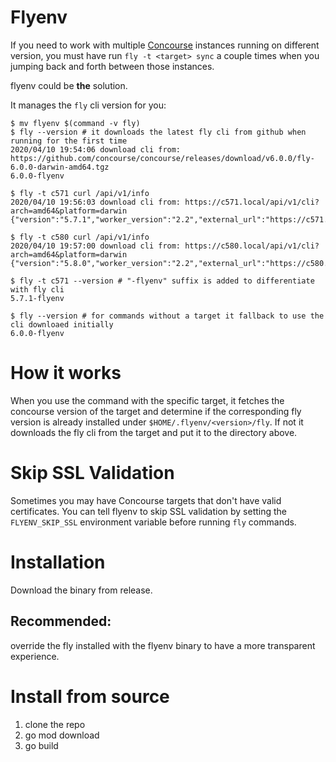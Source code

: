 # Flyenv

If you need to work with multiple [Concourse](https://concourse-ci.org/) instances running on different version,
you must have run `fly -t <target> sync` a couple times when you jumping back and forth between those instances.

flyenv could be **the** solution.

It manages the `fly` cli version for you:

```
$ mv flyenv $(command -v fly)
$ fly --version # it downloads the latest fly cli from github when running for the first time
2020/04/10 19:54:06 download cli from: https://github.com/concourse/concourse/releases/download/v6.0.0/fly-6.0.0-darwin-amd64.tgz
6.0.0-flyenv

$ fly -t c571 curl /api/v1/info
2020/04/10 19:56:03 download cli from: https://c571.local/api/v1/cli?arch=amd64&platform=darwin
{"version":"5.7.1","worker_version":"2.2","external_url":"https://c571.local"}

$ fly -t c580 curl /api/v1/info
2020/04/10 19:57:00 download cli from: https://c580.local/api/v1/cli?arch=amd64&platform=darwin
{"version":"5.8.0","worker_version":"2.2","external_url":"https://c580.local"}

$ fly -t c571 --version # "-flyenv" suffix is added to differentiate with fly cli
5.7.1-flyenv

$ fly --version # for commands without a target it fallback to use the cli downloaed initially
6.0.0-flyenv
```

# How it works
When you use the command with the specific target, it fetches the concourse version of the target and determine if the
corresponding fly version is already installed under `$HOME/.flyenv/<version>/fly`. If not it downloads the fly cli
from the target and put it to the directory above.

# Skip SSL Validation

Sometimes you may have Concourse targets that don't have valid certificates. You can tell flyenv to skip SSL validation by setting the `FLYENV_SKIP_SSL` environment variable before running `fly` commands.

# Installation

Download the binary from release.

## Recommended:
override the fly installed with the flyenv binary to have a more transparent experience.

# Install from source

1. clone the repo
1. go mod download
1. go build
